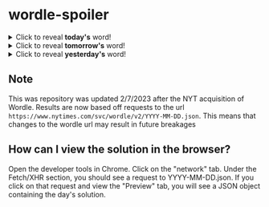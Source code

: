 # wordle-spoiler

<details>
  <summary>Click to reveal <b>today's</b> word!</summary>
  <br>
  <b> prune </b>
</details>

<details>
  <summary>Click to reveal <b>tomorrow's</b> word!</summary>
  <br>
  <b> craft </b>
</details>

<details>
  <summary>Click to reveal <b>yesterday's</b> word!</summary>
  <br>
  <b> gleam </b>
</details>

## Note
This was repository was updated 2/7/2023 after the NYT acquisition of Wordle. Results are now based off requests to the url `https://www.nytimes.com/svc/wordle/v2/YYYY-MM-DD.json`. This means that changes to the wordle url may result in future breakages

## How can I view the solution in the browser?
Open the developer tools in Chrome. Click on the "network" tab. Under the Fetch/XHR section, you should see a request to YYYY-MM-DD.json. If you click on that request and view the "Preview" tab, you will see a JSON object containing the day's solution.